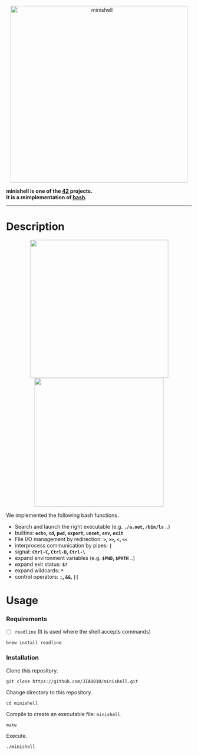 <p align="center">
 <img width="480" alt="minishell" src="https://github.com/JIA0010/minishell/assets/103044771/0051d502-083f-41fb-817b-dfbae963a337">
</p>

**minishell is one of the [42](https://42tokyo.jp/) projects.**  
**It is a reimplementation of [bash](https://www.gnu.org/software/bash/).**


---

# Description
<p align="center">
  <img width=375 src="https://github.com/JIA0010/minishell/assets/103044771/bc6ec802-b928-46b9-9b97-1464de5ff6cd">
  <img width=350 src="https://github.com/JIA0010/minishell/assets/103044771/6a86318f-09f3-46b3-a9f1-2aa328f6dbc6">
</p>

We implemented the following bash functions.
* Search and launch the right executable (e.g. **`./a.out`, `/bin/ls`** ..)
* builtins: **`echo`, `cd`, `pwd`, `export`, `unset`, `env`, `exit`**
* File I/O management by redirection: **`>`, `>>`, `<`, `<<`**
* interprocess communication by pipes: **`|`**
* signal: **`Ctrl-C`, `Ctrl-D`, `Ctrl-\`**
* expand environment variables (e.g. **`$PWD`, `$PATH`** ..)
* expand exit status: **`$?`**
* expand wildcards: **`*`**
* control operators: **`;`, `&&`, `||`**

# Usage
### Requirements
- [ ] `readline` (It is used where the shell accepts commands)
```shell
brew install readline
```

### Installation
Clone this repository.
```shell
git clone https://github.com/JIA0010/minishell.git
```
Change directory to this repository.
```shell
cd minishell
```
Compile to create an executable file: `minishell`.
```shell
make
```
Execute.
```shell
./minishell
```
